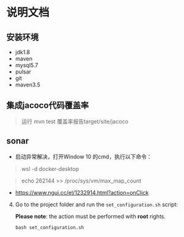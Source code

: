 # 说明文档

## 安装环境

* jdk1.8
* maven
* mysql5.7
* pulsar
* git
* maven3.5

## 集成jacoco代码覆盖率
> 运行 mvn test 覆盖率报告target/site/jacoco

## sonar
 - 启动异常解决，打开Window 10 的cmd，执行以下命令：
> wsl -d docker-desktop

> echo 262144 >> /proc/sys/vm/max_map_count

- https://www.ngui.cc/el/1232914.html?action=onClick

4. Go to the project folder and run the `set_configuration.sh` script:

    **Please note**: the action must be performed with **root** rights.

    ```
    bash set_configuration.sh
    ```